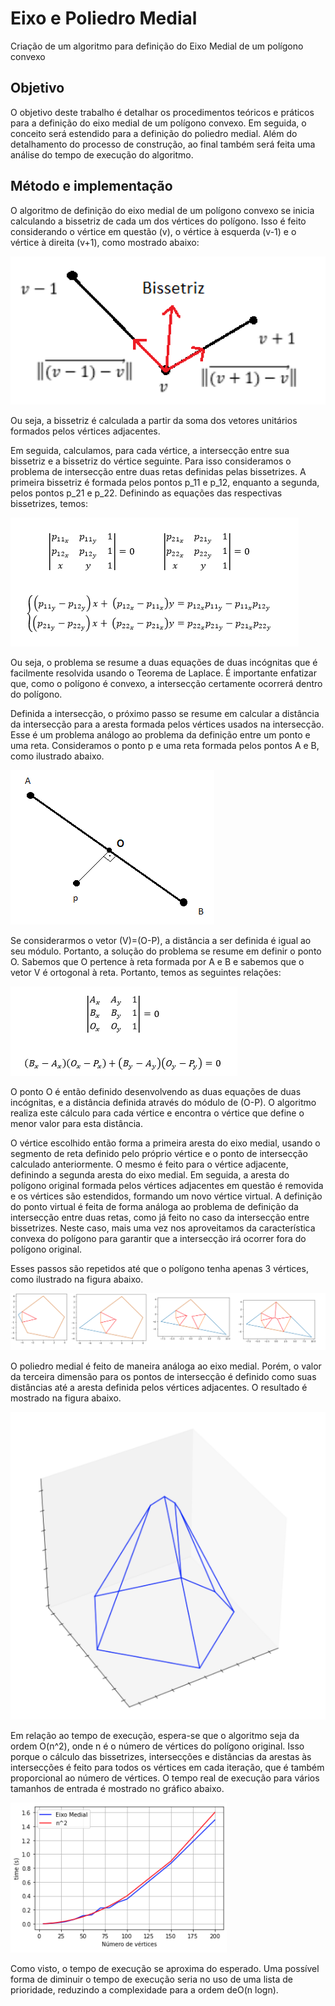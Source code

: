# Eixo e Poliedro Medial

Criação de um algoritmo para definição do Eixo Medial de um polígono convexo

## Objetivo

O objetivo deste trabalho é detalhar os procedimentos teóricos e práticos para a definição do eixo medial de um polígono convexo. Em seguida, o conceito será estendido para a definição do poliedro medial. Além do detalhamento do processo de construção, ao final também será feita uma análise do tempo de execução do algoritmo. 

## Método e implementação
O algoritmo de definição do eixo medial de um polígono convexo se inicia calculando a bissetriz de cada um dos vértices do polígono. Isso é feito considerando o vértice em questão (v), o vértice à esquerda (v-1) e o vértice à direita (v+1), como mostrado abaixo:

![Bissetriz](/pictures/Bissetriz.png)

Ou seja, a bissetriz é calculada a partir da soma dos vetores unitários formados pelos vértices adjacentes.  

Em seguida, calculamos, para cada vértice, a intersecção entre sua bissetriz e a bissetriz do vértice seguinte. Para isso consideramos o problema de intersecção entre duas retas definidas pelas bissetrizes. A primeira bissetriz é formada pelos pontos p_11  e p_12, enquanto a segunda, pelos pontos p_21   e p_22. Definindo as equações das respectivas bissetrizes, temos: 

![Calculo_1](/pictures/Calculo_1.PNG)

Ou seja, o problema se resume a duas equações de duas incógnitas que é facilmente resolvida usando o Teorema de Laplace. É importante enfatizar que, como o polígono é convexo, a intersecção certamente ocorrerá dentro do polígono. 

Definida a intersecção, o próximo passo se resume em calcular a distância da intersecção para a aresta formada pelos vértices usados na intersecção. Esse é um problema análogo ao problema da definição entre um ponto e uma reta. Consideramos o ponto p e uma reta formada pelos pontos A e B, como ilustrado abaixo.

![Distancia](/pictures/Distancia.png)

Se considerarmos o vetor (V)=(O-P), a distância a ser definida é igual ao seu módulo. Portanto, a solução do problema se resume em definir o ponto O. Sabemos que O pertence à reta formada por A e B e sabemos que o vetor V é ortogonal à reta. Portanto, temos as seguintes relações:

![Calculo_2](/pictures/Calculo_2.PNG)

O ponto O é então definido desenvolvendo as duas equações de duas incógnitas, e a distância definida através do módulo de (O-P). O algoritmo realiza este cálculo para cada vértice e encontra o vértice que define o menor valor para esta distância. 

O vértice escolhido então forma a primeira aresta do eixo medial, usando o segmento de reta definido pelo próprio vértice e o ponto de intersecção calculado anteriormente. O mesmo é feito para o vértice adjacente, definindo a segunda aresta do eixo medial. Em seguida, a aresta do polígono original formada pelos vértices adjacentes em questão é removida e os vértices são estendidos, formando um novo vértice virtual. A definição do ponto virtual é feita de forma análoga ao problema de definição da intersecção entre duas retas, como já feito no caso da intersecção entre bissetrizes. Neste caso, mais uma vez nos aproveitamos da característica convexa do polígono para garantir que a intersecção irá ocorrer fora do polígono original. 

Esses passos são repetidos até que o polígono tenha apenas 3 vértices, como ilustrado na figura abaixo. 

![Eixo_Medial](/pictures/Eixo_Medial.png)

O poliedro medial é feito de maneira análoga ao eixo medial. Porém, o valor da terceira dimensão para os pontos de intersecção é definido como suas distâncias até a aresta definida pelos vértices adjacentes. O resultado é mostrado na figura abaixo.

![Poliedro_Medial](/pictures/Poliedro_Medial.png)

Em relação ao tempo de execução, espera-se que o algoritmo seja da ordem O(n^2), onde n é o número de vértices do polígono original. Isso porque o cálculo das bissetrizes, intersecções e distâncias da arestas às intersecções é feito para todos os vértices em cada iteração, que é também proporcional ao número de vértices. O tempo real de execução para vários tamanhos de entrada é mostrado no gráfico abaixo.  

![Runtime](/pictures/Runtime.png)

Como visto, o tempo de execução se aproxima do esperado. Uma possível forma de diminuir o tempo de execução seria no uso de uma lista de prioridade, reduzindo a complexidade para a ordem deO(n log⁡n). 
